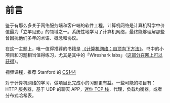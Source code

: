 # 前言

鉴于有那么多关于网络服务端和客户端的软件工程，计算机网络是计算机科学中价值最为「立竿见影」的领域之一。系统性地学习了计算机网络，最终能够理解那些曾困扰他们多年的术语、概念和协议。

在这一主题上，唯一值得推荐的书籍是 [《计算机网络：自顶向下方法》](https://book.douban.com/subject/30280001/)。书中的小项目和习题相当值得练习，尤其是其中的「Wireshark labs」（[这部分在网上可以获得](http://www-net.cs.umass.edu/wireshark-labs/)）。

视频课程，推荐 Stanford 的 [CS144](https://www.bilibili.com/video/BV137411Z7LR/?spm_id_from=333.337.search-card.all.click&vd_source=e9a69bc30a12c37f32617597417e2d3f)

对于计算机网络的学习，做项目比完成小的习题更有益。一些可能的项目有：HTTP 服务器，基于 UDP 的聊天 APP，[迷你 TCP 栈](http://jvns.ca/blog/2014/08/12/what-happens-if-you-write-a-tcp-stack-in-python/)，代理，负载均衡器，或者分布式哈希表。
